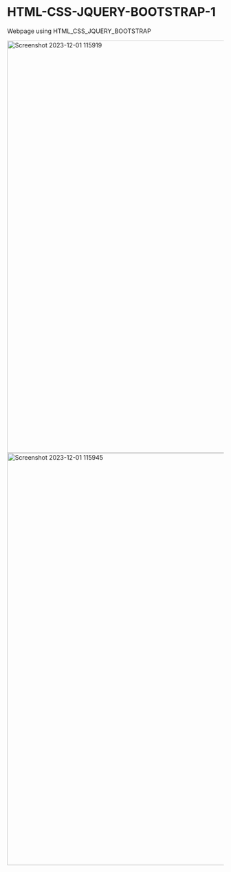 # HTML-CSS-JQUERY-BOOTSTRAP-1
Webpage using HTML_CSS_JQUERY_BOOTSTRAP

<img width="960" alt="Screenshot 2023-12-01 115919" src="https://github.com/kuuunnjj/HTML-CSS-JQUERY-BOOTSTRAP-1/assets/127201867/a46146e8-7273-4952-82bd-cc4f0f4fba52">
<img width="960" alt="Screenshot 2023-12-01 115945" src="https://github.com/kuuunnjj/HTML-CSS-JQUERY-BOOTSTRAP-1/assets/127201867/b1693e47-6b9a-4708-99a0-da08dab3752d">

